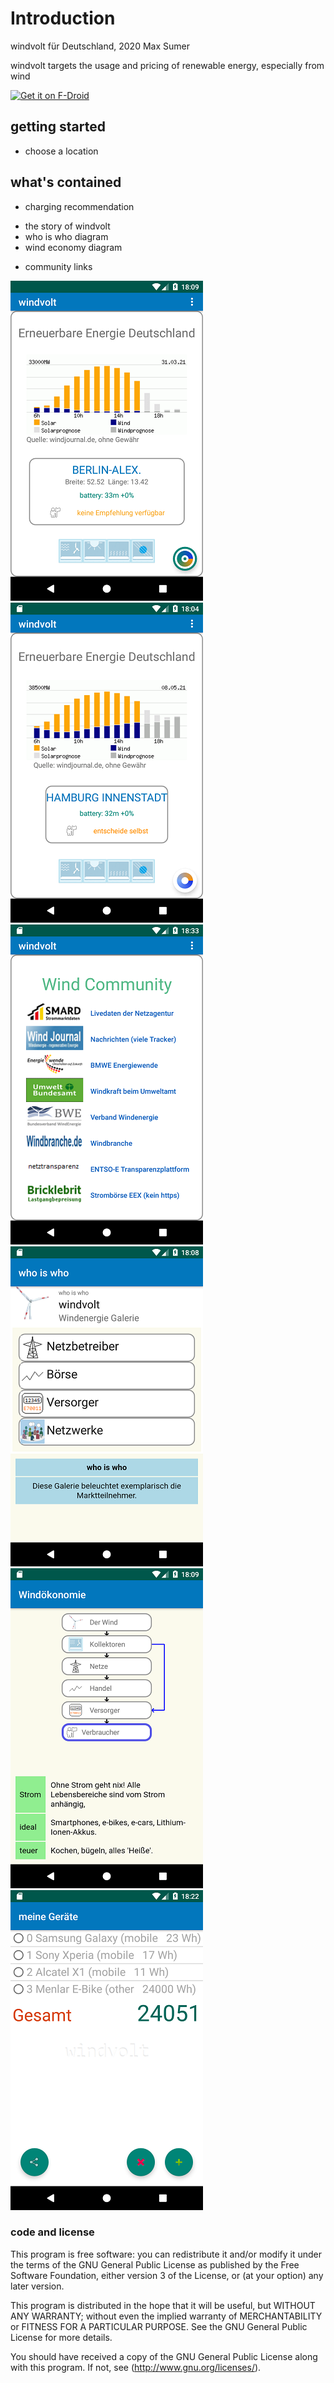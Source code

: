 # Introduction

windvolt für Deutschland, 2020 Max Sumer

windvolt targets the usage and pricing of renewable energy, especially from wind

[<img src="https://fdroid.gitlab.io/artwork/badge/get-it-on.png"
     alt="Get it on F-Droid"
     height="70">](https://f-droid.org/packages/org.windvolt/)



## getting started

- choose a location



## what's contained

+ charging recommendation

*    the story of windvolt
*    who is who diagram
*    wind economy diagram

+ community links


<div>
    <img src="fastlane/metadata/android/de/images/screenshots/screenshot_10.png">
    <img src="fastlane/metadata/android/de/images/screenshots/screenshot_11.png">
    <img src="fastlane/metadata/android/de/images/screenshots/screenshot_20.png">
    <img src="fastlane/metadata/android/de/images/screenshots/screenshot_30.png">
    <img src="fastlane/metadata/android/de/images/screenshots/screenshot_31.png">
    <img src="fastlane/metadata/android/de/images/screenshots/screenshot_40.png">
</div>



### code and license

This program is free software: you can redistribute it and/or modify
it under the terms of the GNU General Public License as published by
the Free Software Foundation, either version 3 of the License, or
(at your option) any later version.

This program is distributed in the hope that it will be useful,
but WITHOUT ANY WARRANTY; without even the implied warranty of
MERCHANTABILITY or FITNESS FOR A PARTICULAR PURPOSE.  See the
GNU General Public License for more details.

You should have received a copy of the GNU General Public License
along with this program.  If not, see (http://www.gnu.org/licenses/).
